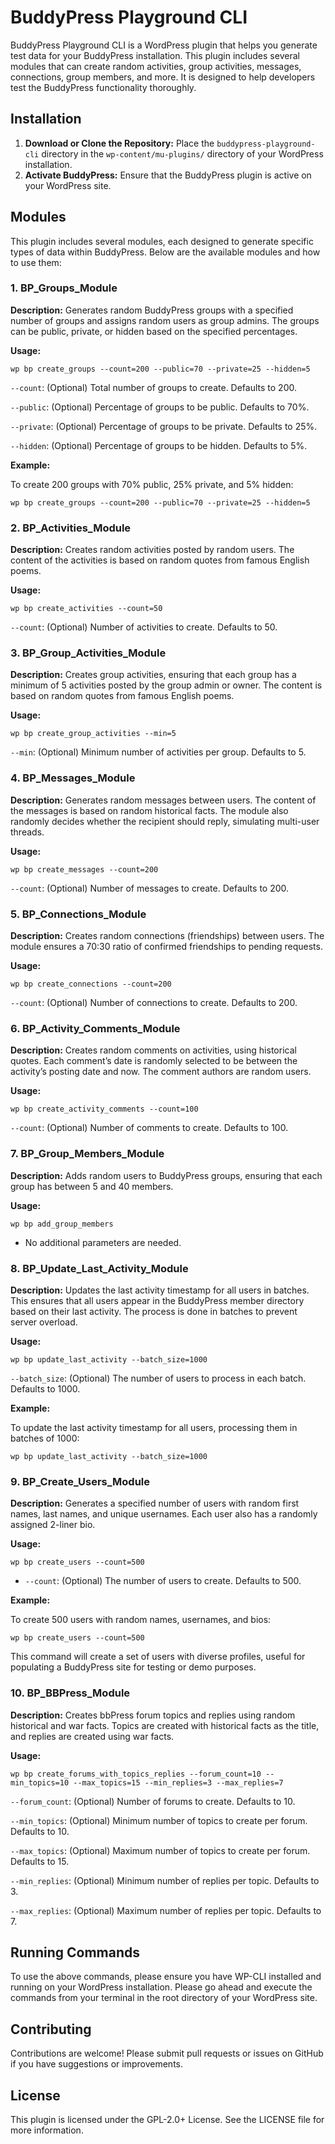 # BuddyPress Playground CLI

BuddyPress Playground CLI is a WordPress plugin that helps you generate test data for your BuddyPress installation. This plugin includes several modules that can create random activities, group activities, messages, connections, group members, and more. It is designed to help developers test the BuddyPress functionality thoroughly.

## Installation

1. **Download or Clone the Repository:** Place the `buddypress-playground-cli` directory in the `wp-content/mu-plugins/` directory of your WordPress installation.
2. **Activate BuddyPress:** Ensure that the BuddyPress plugin is active on your WordPress site.

## Modules

This plugin includes several modules, each designed to generate specific types of data within BuddyPress. Below are the available modules and how to use them:

### 1. BP_Groups_Module

**Description:** Generates random BuddyPress groups with a specified number of groups and assigns random users as group admins. The groups can be public, private, or hidden based on the specified percentages.

**Usage:**

    wp bp create_groups --count=200 --public=70 --private=25 --hidden=5

`--count`: (Optional) Total number of groups to create. Defaults to 200.

`--public`: (Optional) Percentage of groups to be public. Defaults to 70%.

`--private`: (Optional) Percentage of groups to be private. Defaults to 25%.

`--hidden`: (Optional) Percentage of groups to be hidden. Defaults to 5%.

**Example:**

To create 200 groups with 70% public, 25% private, and 5% hidden:

    wp bp create_groups --count=200 --public=70 --private=25 --hidden=5

### 2. BP_Activities_Module

**Description:** Creates random activities posted by random users. The content of the activities is based on random quotes from famous English poems.

**Usage:**

    wp bp create_activities --count=50

`--count`: (Optional) Number of activities to create. Defaults to 50.

### 3. BP_Group_Activities_Module

**Description:** Creates group activities, ensuring that each group has a minimum of 5 activities posted by the group admin or owner. The content is based on random quotes from famous English poems.

**Usage:**

    wp bp create_group_activities --min=5

`--min`: (Optional) Minimum number of activities per group. Defaults to 5.

### 4. BP_Messages_Module

**Description:** Generates random messages between users. The content of the messages is based on random historical facts. The module also randomly decides whether the recipient should reply, simulating multi-user threads.

**Usage:**

    wp bp create_messages --count=200

`--count`: (Optional) Number of messages to create. Defaults to 200.

### 5. BP_Connections_Module

**Description:** Creates random connections (friendships) between users. The module ensures a 70:30 ratio of confirmed friendships to pending requests.

**Usage:**

    wp bp create_connections --count=200

`--count`: (Optional) Number of connections to create. Defaults to 200.

### 6. BP_Activity_Comments_Module

**Description:** Creates random comments on activities, using historical quotes. Each comment’s date is randomly selected to be between the activity’s posting date and now. The comment authors are random users.

**Usage:**

    wp bp create_activity_comments --count=100

`--count`: (Optional) Number of comments to create. Defaults to 100.

### 7. BP_Group_Members_Module

**Description:** Adds random users to BuddyPress groups, ensuring that each group has between 5 and 40 members.

**Usage:**

    wp bp add_group_members

- No additional parameters are needed.

### 8. BP_Update_Last_Activity_Module

**Description:** Updates the last activity timestamp for all users in batches. This ensures that all users appear in the BuddyPress member directory based on their last activity. The process is done in batches to prevent server overload.

**Usage:**

    wp bp update_last_activity --batch_size=1000

`--batch_size`: (Optional) The number of users to process in each batch. Defaults to 1000.

**Example:**

To update the last activity timestamp for all users, processing them in batches of 1000:

    wp bp update_last_activity --batch_size=1000

### 9. BP_Create_Users_Module

**Description:** Generates a specified number of users with random first names, last names, and unique usernames. Each user also has a randomly assigned 2-liner bio.

**Usage:**

    wp bp create_users --count=500

- `--count`: (Optional) The number of users to create. Defaults to 500.

**Example:**

To create 500 users with random names, usernames, and bios:

    wp bp create_users --count=500

This command will create a set of users with diverse profiles, useful for populating a BuddyPress site for testing or demo purposes.

### 10. BP_BBPress_Module

**Description:** Creates bbPress forum topics and replies using random historical and war facts. Topics are created with historical facts as the title, and replies are created using war facts.

**Usage:**

    wp bp create_forums_with_topics_replies --forum_count=10 --min_topics=10 --max_topics=15 --min_replies=3 --max_replies=7

`--forum_count`: (Optional) Number of forums to create. Defaults to 10.

`--min_topics`: (Optional) Minimum number of topics to create per forum. Defaults to 10.

`--max_topics`: (Optional) Maximum number of topics to create per forum. Defaults to 15.

`--min_replies`: (Optional) Minimum number of replies per topic. Defaults to 3.

`--max_replies`: (Optional) Maximum number of replies per topic. Defaults to 7.

## Running Commands

To use the above commands, please ensure you have WP-CLI installed and running on your WordPress installation. Please go ahead and execute the commands from your terminal in the root directory of your WordPress site.

## Contributing

Contributions are welcome! Please submit pull requests or issues on GitHub if you have suggestions or improvements.

## License

This plugin is licensed under the GPL-2.0+ License. See the LICENSE file for more information.
